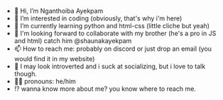 - 👋 Hi, I’m Nganthoiba Ayekpam
- 👀 I’m interested in coding (obviously, that's why i'm here)
- 🌱 I’m currently learning python and html-css (little cliche but yeah)
- 💞️ I'm looking forward to collaborate with my brother (he's a pro in JS and html) catch him @shaunakayekpam
- 📫 How to reach me: probably on discord or just drop an email (you would find it in my website)
- 🤗 I may look introverted and i suck at socializing, but i love to talk though.
- 👨🏻 pronouns: he/him
- ⁉️ wanna know more about me? you know where to reach me.
